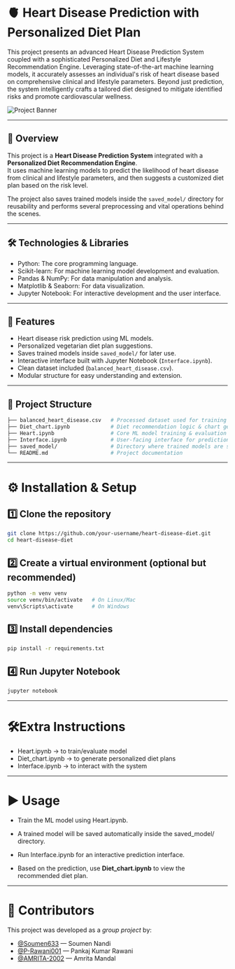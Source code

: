 # 🫀 Heart Disease Prediction with Personalized Diet Plan
This project presents an advanced Heart Disease Prediction System coupled with a sophisticated Personalized Diet and Lifestyle Recommendation Engine. Leveraging state-of-the-art machine learning models, it accurately assesses an individual's risk of heart disease based on comprehensive clinical and lifestyle parameters. Beyond just prediction, the system intelligently crafts a tailored diet designed to mitigate identified risks and promote cardiovascular wellness.

![Project Banner](./assets/banner.png) <!-- Replace with your actual banner path -->

---

## 📌 Overview
This project is a **Heart Disease Prediction System** integrated with a **Personalized Diet Recommendation Engine**.  
It uses machine learning models to predict the likelihood of heart disease from clinical and lifestyle parameters, and then suggests a customized diet plan based on the risk level.

The project also saves trained models inside the `saved_model/` directory for reusability and performs several preprocessing and vital operations behind the scenes.

---

## 🛠️ Technologies & Libraries
- Python: The core programming language.
- Scikit-learn: For machine learning model development and evaluation.
- Pandas & NumPy: For data manipulation and analysis.
- Matplotlib & Seaborn: For data visualization.
- Jupyter Notebook: For interactive development and the user interface.

---

## 🚀 Features
- Heart disease risk prediction using ML models.
- Personalized vegetarian diet plan suggestions.
- Saves trained models inside `saved_model/` for later use.
- Interactive interface built with Jupyter Notebook (`Interface.ipynb`).
- Clean dataset included (`balanced_heart_disease.csv`).
- Modular structure for easy understanding and extension.

---

## 📂 Project Structure
```bash
├── balanced_heart_disease.csv   # Processed dataset used for training & testing
├── Diet_chart.ipynb             # Diet recommendation logic & chart generation
├── Heart.ipynb                  # Core ML model training & evaluation
├── Interface.ipynb              # User-facing interface for predictions
├── saved_model/                 # Directory where trained models are stored
└── README.md                    # Project documentation
```
---

# ⚙️ Installation & Setup
 ##   1️⃣ Clone the repository
   ```bash
   git clone https://github.com/your-username/heart-disease-diet.git
   cd heart-disease-diet
   ```
 ## 2️⃣ Create a virtual environment (optional but recommended)
 ```bash
 python -m venv venv
source venv/bin/activate   # On Linux/Mac
venv\Scripts\activate      # On Windows
```

## 3️⃣ Install dependencies
```bash
pip install -r requirements.txt
```
## 4️⃣ Run Jupyter Notebook
```bash
jupyter notebook
```
---
# 🛠️Extra Instructions

- Heart.ipynb → to train/evaluate model
- Diet_chart.ipynb → to generate personalized diet plans
- Interface.ipynb → to interact with the system
---
# ▶️ Usage
- Train the ML model using Heart.ipynb.

- A trained model will be saved automatically inside the saved_model/ directory.

- Run Interface.ipynb for an interactive prediction interface.

- Based on the prediction, use **Diet_chart.ipynb** to view the recommended diet plan.

---
# 👥 Contributors

This project was developed as a *group project* by:

- [@Soumen633](https://github.com/Soumen633) — Soumen Nandi  
- [@P-Rawani001](https://github.com/P-Rawani001) — Pankaj Kumar Rawani  
- [@AMRITA-2002](https://github.com/AMRITA-2002) — Amrita Mandal



